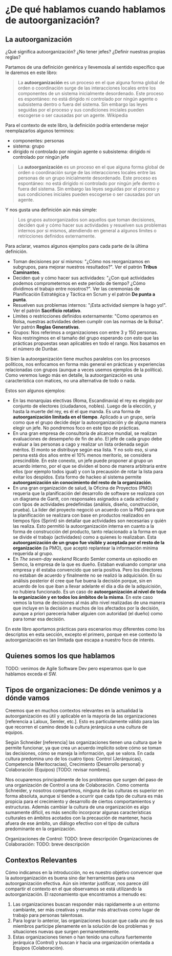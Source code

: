 
# ¿De qué hablamos cuando hablamos de autoorganización?
## La autoorganización
¿Qué significa autoorganización? ¿No tener jefes? ¿Definir nuestras propias reglas?

Partamos de una definición genérica y llevemosla al sentido específico que le daremos en este libro:
> La **autoorganización** es un proceso en el que alguna forma global de orden o coordinación surge de las interacciones locales entre los componentes de un sistema inicialmente desordenado. Este proceso es espontáneo: no está dirigido ni controlado por ningún agente o subsistema dentro o fuera del sistema. Sin embargo las leyes seguidas por el proceso y sus condiciones iniciales pueden escogerse o ser causadas por un agente. Wikipedia

Para el contexto de este libro, la definición podría entenderse mejor reemplazarlos algunos terminos:
* componentes: personas
* sistema: grupo
* dirigido ni controlado por ningún agente o subsistema: dirigido ni controlado por ningún jefe

>La **autoorganización** es un proceso en el que alguna forma global de orden o coordinación surge de las interacciones locales entre las personas de un grupo inicialmente desordenado. Este proceso es espontáneo: no está dirigido ni controlado por ningún jefe dentro o fuera del sistema. Sin embargo las leyes seguidas por el proceso y sus condiciones iniciales pueden escogerse o ser causadas por un agente.

Y nos gusta una definición aún más simple:
> Los grupos autoorganizados son aquellos que toman decisiones, deciden qué y cómo hacer sus actividades y resuelven sus problemas internos por si mismos, atendiendo en general a algunos límites o retricciones definidos externamente.

Para aclarar, veamos algunos ejemplos para cada parte de la última definición.
* Toman decisiones por sí mismos: "¿Cómo nos reorganizamos en subgrupos, para mejorar nuestros resultados?". Ver el patrón **Tribus Caminantes**.
* Deciden qué y cómo hacer sus actividades: "¿Con qué actividades podemos comprometernos en este período de tiempo? ¿Cómo dividimos el trabajo entre nosotros?". Ver las ceremonias de Planificación Estratégica y Táctica en Scrum y el patrón **De punta a punta**.
* Resuelven sus problemas internos: "¡Esta actividad siempre la hago yo!". Ver el patrón **Sacrificio rotativo**.
* Límites o restricciones definidos externamente: "Como operamos en Bolsa, nuestras actividades deben cumplir con las normas de la Bolsa". Ver patrón **Reglas Generativas**.
* Grupos: Nos referimos a organizaciones con entre 3 y 150 personas. Nos restringimos en el tamaño del grupo esperando con esto que las prácticas propuestas sean aplicables en todo el rango. Nos basamos en el número de Dunbar.

Si bien la autoorganización tiene muchos paralelos con los procesos políticos, nos enfocamos en forma más general en prácticas y experiencias relacionadas con grupos (aunque a veces usemos ejemplos de la política). Como veremos luego más en detalle, la autoorganización es una característica con matices, no una alternativa de todo o nada.

Estos son algunos ejemplos:
* En las monarquias electivas (Roma, Escandinavia) el rey es elegido por conjunto de electores (ciudadanos, nobles). Luego de la elección, y hasta la muerte del rey, es él el que manda. Es una forma de **autoorganización limitada en el tiempo**. Aplicado a un grupo, sería como que el grupo decide dejar la autoorganización y de alguna manera elegir un jefe. No pondremos foco en este tipo de prácticas.
* En una gran empresa de consultoría de alcance mundial, se realizan evaluaciones de desempeño de fin de año. El jefe de cada grupo debe evaluar a las personas a cago y realizar un lista ordenada según méritos. El monto se distribuye según esa lista. Y no solo eso, si una persna está dos años entre el 10% menos meritorio, se considera prescindible. En este conexto, un jefe puede proponer al grupo un acuerdo interno, por el que se dividen el bono de manera arbitraria entre ellos (por ejemplo todos igual) y con la precausión de rotar la lista para evitar los despidos. Esta formo de hackeo al sistema permite **autoorganización sin conocimiento del resto de la organización**.
* En una gran organización de salud, la Oficina de Proyectos (PMO) requeria que la planificación del desarrollo de software se realizara con un diagrama de Gantt, con responsales asignados a cada actividad y con tipos de actividades predefinidas (análisis, diseño, construcción, prueba). La lider del proyecto negoció un acuerdo con la PMO para que la planificación se realizara con base en productos realizados en tiempos fijos (Sprint) sin  detallar que actividades son necesarias y quién las realiza. Esto permitió la autoorganización interna en cuanto a la forma de construcción del producto, tanto relacionado a la forma en que se divide el trabajo (actividades) como a quienes lo realizaban. Esta **autoorganización de un grupo fue visible y aceptada por el resto de la organización** (la PMO), que aceptó replantear la información mínima requerida al grupo.
* En *The seven-day weekend* Ricardo Semler comenta un episodio en Semco, la empresa de la que es dueño. Estaban evaluando comprar una empresa y él estaba convencido que sería positiva. Pero los directores no estaban de acuerdo y finalmente no se realizó la adquicisión. En su análisis posterior él cree que fue buena la decisión porque, sin en acuerdo de los que iban a llevar adelante el día a día de la adquicisión, no hubiera funcionado. Es un caso de **autoorganización al nivel de toda la organización y en todos los ámbitos de la misma**. En este caso vemos la toma de decisiones al más alto nivel realizadas de una manera que incluye en la decisión a muchos de los afectados por la decisión, aunque a priori parecería haber alguien con autoridad (el dueño) como para tomar esa decisión.

En este libro aportamos prácticas para escenarios muy diferentes como los descriptos en esta sección, excepto el primero, porque en ese contexto la autoorganización es tan limitada que escapa a nuestro foco de interés.


## Quienes somos los que hablamos

TODO: venimos de Agile Software Dev pero esperamos que lo que hablamos exceda el SW.
## Tipos de organizaciones: De dónde venimos y a dónde vamos
Creemos que en muchos contextos relevantes en la actualidad la autoorganización es útil y aplicable en la mayoría de las organizaciones [referencia a Laloux, Semler, etc.]. Esto es particulamente válido para las que recorren el camino desde la cultura jerárquica a una cultura de equipos.

Según Schneider [referencia] las organizaciones tienen una cultura que le permite funcionar, ya que crea un acuerdo implícito sobre cómo se toman las decisiones, cómo se maneja la información, qué se valora. En cada cultura predomina uno de los cuatro tipos: Control (Jerárquicas), Competencia (Meritocracias), Crecimiento (Desarrollo personal) y Colaboración (Equipos) [TODO: revisar nombres].

Nos ocuparemos principalmente de los problemas que surgen del paso de una organización de Control a una de Colaboración.
Como comenta Schneider, y nosotros compartimos, ninguna de las culturas es superior en forma absoluta, aunque sí tiende a ocurrir que cada tipo de cultura es más propicia para el crecimiento y desarrollo de ciertos comportamientos y estructuras. Además cambiar la cultura de una organización es algo sumamente dificil, es más sencillo incorporar algunas características culturales en ámbitos acotados con la precaución de mantener, hacia afuera de ese ámbito, un diálogo efectivo con el tipo de cultura predominante en la organización.

Organizaciones de Control: TODO:  breve descripción
Organizaciones de Colaboración: TODO: breve descripción


## Contextos Relevantes
Cómo indicamos en la introducción, no es nuestro objetivo convencer que la autoorganización es buena sino dar herramientas para una autoorganización efectiva.
Aún sin intentar justificar, nos parece útil compartir el contexto en el que observamos se está utilizando la autoorganización. El razonamiento que encontramos a menudo es:
1. Las organizaciones buscan responder más rapidamente a un entorno cambiante, ser más creativas y resultar más atractivas como lugar de trabajo para personas talentosas.
2. Para lograr lo anterior, las organizaciones buscan que cada uno de sus miembros participe plenamente en la solución de los problemas y situaciones nuevas que surgen permanentemente.
3. Estas organizaciones tienen o han tenido una cultura fuertemente jerárquica (Control) y buscan ir hacia una organización orientada a Equipos (Colaboración).
